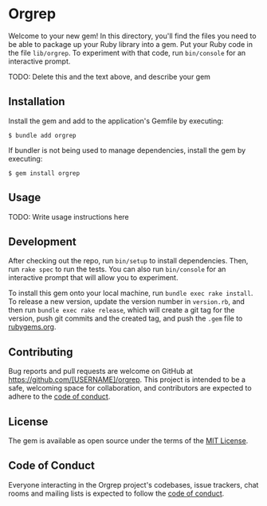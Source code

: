 # Orgrep

Welcome to your new gem! In this directory, you'll find the files you need to be able to package up your Ruby library into a gem. Put your Ruby code in the file `lib/orgrep`. To experiment with that code, run `bin/console` for an interactive prompt.

TODO: Delete this and the text above, and describe your gem

## Installation

Install the gem and add to the application's Gemfile by executing:

    $ bundle add orgrep

If bundler is not being used to manage dependencies, install the gem by executing:

    $ gem install orgrep

## Usage

TODO: Write usage instructions here

## Development

After checking out the repo, run `bin/setup` to install dependencies. Then, run `rake spec` to run the tests. You can also run `bin/console` for an interactive prompt that will allow you to experiment.

To install this gem onto your local machine, run `bundle exec rake install`. To release a new version, update the version number in `version.rb`, and then run `bundle exec rake release`, which will create a git tag for the version, push git commits and the created tag, and push the `.gem` file to [rubygems.org](https://rubygems.org).

## Contributing

Bug reports and pull requests are welcome on GitHub at https://github.com/[USERNAME]/orgrep. This project is intended to be a safe, welcoming space for collaboration, and contributors are expected to adhere to the [code of conduct](https://github.com/[USERNAME]/orgrep/blob/main/CODE_OF_CONDUCT.md).

## License

The gem is available as open source under the terms of the [MIT License](https://opensource.org/licenses/MIT).

## Code of Conduct

Everyone interacting in the Orgrep project's codebases, issue trackers, chat rooms and mailing lists is expected to follow the [code of conduct](https://github.com/[USERNAME]/orgrep/blob/main/CODE_OF_CONDUCT.md).
